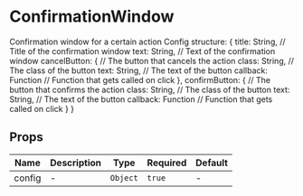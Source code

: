 # ConfirmationWindow

Confirmation window for a certain action Config structure: { title: String, // Title of the confirmation window text: String, // Text of the confirmation window cancelButton: { // The button that cancels the action class: String, // The class of the button text: String, // The text of the button callback: Function // Function that gets called on click }, confirmButton: { // The button that confirms the action class: String, // The class of the button text: String, // The text of the button callback: Function // Function that gets called on click } }

## Props

<!-- @vuese:ConfirmationWindow:props:start -->
|Name|Description|Type|Required|Default|
|---|---|---|---|---|
|config|-|`Object`|`true`|-|

<!-- @vuese:ConfirmationWindow:props:end -->


